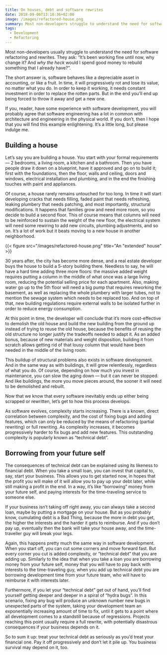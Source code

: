 ```yaml
---
title: On houses, debt and software rewrites
date: 2018-09-06T13:10:36+02:00
image: /images/refactored-house.png
summary: Most non-developers struggle to understand the need for software refactoring. Imagine if you were constantly rebuilding your house.
tags:
  - Development
  - Refactoring
---
```


Most non-developers usually struggle to understand the need for software refactoring and rewrites. They ask: “It’s been working fine until now, why change it? And _why the heck_ would I spend good money to rebuild something that I already have?”.

The short answer is, software behaves like a depreciable asset in accounting, or like a fruit. In time, it will progressively rot and lose its value, no matter what you do. In order to keep it working, it needs constant investment in order to replace the rotten parts. But in the end you’ll end up being forced to throw it away and get a new one.

If you, reader, have some experience with software development, you will probably agree that software engineering has a lot in common with architecture and engineering in the physical world. If you don’t, then I hope that you will find this example enlightening. It’s a little long, but please indulge me.

## Building a house

Let’s say you are building a house. You start with your formal requirements — 2 bedrooms, a living room, a kitchen and a bathroom. Then you have people draw it down on a blueprint, have it approved and go on to build it; first with the foundations, then the floor, walls and ceiling, doors and windows, electrical installation and plumbing, and in the end the finishing touches with paint and appliances.

Of course, a house rarely remains untouched for too long. In time it will start developing cracks that needs filling, faded paint that needs refreshing, leaking plumbery that needs patching, and most importantly, structural modifications. It happens that families grow and need more room, so you decide to build a second floor. This of course means that columns will need to be reinforced to sustain the weight of the new floor, the electrical system will need some rewiring to add new circuits, plumbing adjustments, and so on. It’s a lot of work but it beats moving to a new house in another neighborhood.

{{< figure src="/images/refactored-house.png" title="An \"extended\" house" >}}

30 years after, the city has become more dense, and a real estate developer buys the house to build a 5-story building there. Needless to say, he will have a hard time adding three more floors: the massive added weight requires putting a column in the middle of what once was a large living room, reducing the potential selling price for each apartment. Also, making water go up to the 5th floor will need a big pump that requires reworking the basement, as well as replacing the whole plumbery with larger tubes, not to mention the sewage system which needs to be replaced too. And on top of that, new building regulations require external walls to be isolated further in order to reduce energy consumption.

At this point in time, the developer will conclude that it’s more cost-effective to demolish the old house and build the new building from the ground up instead of trying to reuse the old house, because the benefits of reusing the old structure no longer justify the tradeoffs needed to adapt it. As an added bonus, because of new materials and weight disposition, building it from scratch allows getting rid of that lousy column that would have been needed in the middle of the living room.

This buildup of structural problems also exists in software development. And in the same way as with buildings, it will grow relentlessly, regardless of what you do. Of course, depending on how much you invest in maintenance, you can slow the aging down — but it can never be stopped. And like buildings, the more you move pieces around, the sooner it will need to be demolished and rebuilt.

Now that we know that every software inevitably ends up either being scrapped or rewritten, let’s get to how this process develops.

As software evolves, complexity starts increasing. There is a known, direct correlation between complexity, and the cost of fixing bugs and adding features, which can only be reduced by the means of refactoring (partial rewriting) or full rewriting. As complexity increases, it becomes progressively harder to fix bugs and add new features. This outstanding complexity is popularly known as “technical debt”.

## Borrowing from your future self

The consequences of technical debt can be explained using its likeness to financial debt. When you take a small loan, you can invest that capital to, say, start your business. This allows you to get started now, in hopes that the profit you will make of it will allow you to pay up your debt later, while still making a profit in the end. In a way, it’s like “borrowing” money from your future self, and paying interests for the time-traveling service to someone else.

If your business isn’t taking off right away, you can always take a second loan, maybe by putting a mortgage on your house. But as you probably know, cumulating debt is a Bad Thing, because the more in debt you get, the higher the interests and the harder it gets to reimburse. And if you don’t pay up, eventually then the bank will take your house away, and the time-traveller guy will break your legs.

Again, this happens pretty much the same way in software development. When you start off, you can cut some corners and move forward fast. But every corner you cut is added complexity, or “technical debt” that you are adding up. Similarly to the idea that when you take a loan you are borrowing money from your future self, money that you will have to pay back with interests to the time-traveling guy, when you add up technical debt you are borrowing development time from your future team, who will have to reimburse it with interests later.

Furthermore, if you let your “technical debt” get out of hand, you’ll find yourself getting deeper and deeper in a spiral of “hydra bugs”. In this scenario, fixing any bug will produce an unknown number new bugs in unexpected parts of the system, taking your development team an exponentially increasing amount of time to fix, until it gets to a point where all development comes to a standstill because of regressions. Projects reaching this point usually require a full rewrite, with potentially disastrous consequences if your business depends on it.

So to sum it up: treat your technical debt as seriously as you’d treat your financial one. Pay it off progressively and don’t let it pile up. You business survival may depend on it, too.